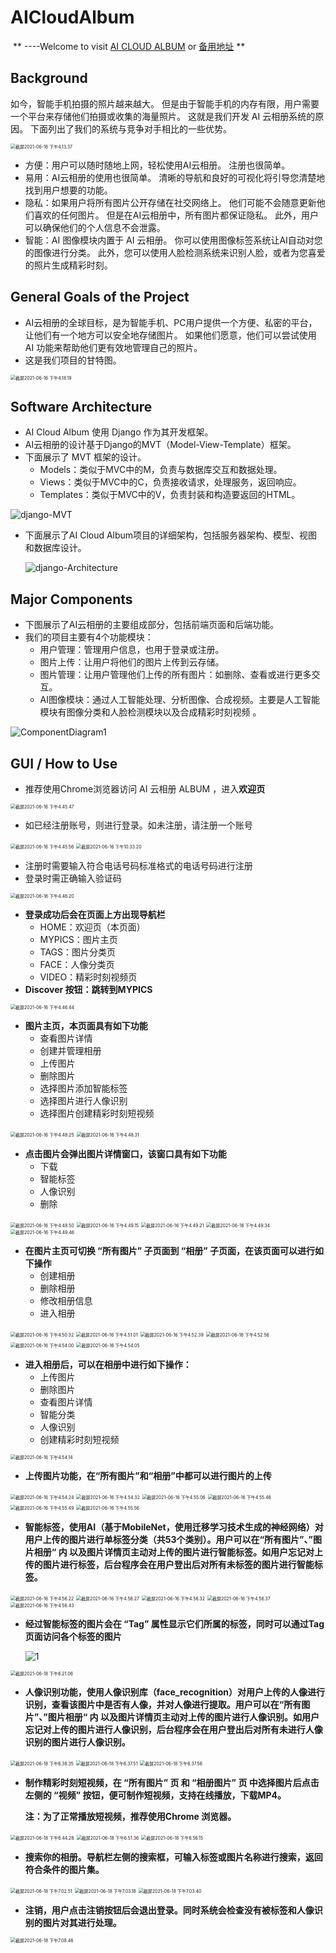 # AICloudAlbum	

​	** ----Welcome to visit [AI CLOUD ALBUM](http://album.mjx.ink) or [备用地址](https://album.labmem.site) **


## **Background**

如今，智能手机拍摄的照片越来越大。 但是由于智能手机的内存有限，用户需要一个平台来存储他们拍摄或收集的海量照片。 这就是我们开发 AI 云相册系统的原因。
下面列出了我们的系统与竞争对手相比的一些优势。

<img src="https://github.com/LabmemNo004/LabmemNo004.github.io/blob/master/Images/AICloudAlbum/截屏2021-06-16 下午4.13.37.png" alt="截屏2021-06-16 下午4.13.37" style="zoom:50%;" />

- 方便：用户可以随时随地上网，轻松使用AI云相册。 注册也很简单。
- 易用：AI云相册的使用也很简单。 清晰的导航和良好的可视化将引导您清楚地找到用户想要的功能。
- 隐私：如果用户将所有图片公开存储在社交网络上。 他们可能不会随意更新他们喜欢的任何图片。 但是在AI云相册中，所有图片都保证隐私。 此外，用户可以确保他们的个人信息不会泄露。
- 智能：AI 图像模块内置于 AI 云相册。 你可以使用图像标签系统让AI自动对您的图像进行分类。 此外，您可以使用人脸检测系统来识别人脸，或者为您喜爱的照片生成精彩时刻。





## **General Goals of the Project**

- AI云相册的全球目标，是为智能手机、PC用户提供一个方便、私密的平台，让他们有一个地方可以安全地存储图片。 如果他们愿意，他们可以尝试使用 AI 功能来帮助他们更有效地管理自己的照片。
- 这是我们项目的甘特图。

<img src="https://github.com/LabmemNo004/LabmemNo004.github.io/blob/master/Images/AICloudAlbum/截屏2021-06-16 下午4.18.19.png" alt="截屏2021-06-16 下午4.18.19" style="zoom:50%;" />





## **Software Architecture**

- AI Cloud Album 使用 Django 作为其开发框架。
- AI云相册的设计基于Django的MVT（Model-View-Template）框架。
- 下面展示了 MVT 框架的设计。
  - Models：类似于MVC中的M，负责与数据库交互和数据处理。
  - Views：类似于MVC中的C，负责接收请求，处理服务，返回响应。
  - Templates：类似于MVC中的V，负责封装和构造要返回的HTML。

![django-MVT](https://github.com/LabmemNo004/LabmemNo004.github.io/blob/master/Images/AICloudAlbum/django-MVT.png)



- 下面展示了AI Cloud Album项目的详细架构，包括服务器架构、模型、视图和数据库设计。

  ![django-Architecture](https://github.com/LabmemNo004/LabmemNo004.github.io/blob/master/Images/AICloudAlbum/django-Architecture.png)





## **Major Components**

- 下图展示了AI云相册的主要组成部分，包括前端页面和后端功能。
- 我们的项目主要有4个功能模块：
  - 用户管理：管理用户信息，也用于登录或注册。
  - 图片上传：让用户将他们的图片上传到云存储。
  - 图片管理：让用户管理他们上传的所有图片：如删除、查看或进行更多交互。
  - AI图像模块：通过人工智能处理、分析图像、合成视频。主要是人工智能模块有图像分类和人脸检测模块以及合成精彩时刻视频 。

![ComponentDiagram1](https://github.com/LabmemNo004/LabmemNo004.github.io/blob/master/Images/AICloudAlbum/ComponentDiagram1.png)





## **GUI / How to Use**

- 推荐使用Chrome浏览器访问 AI 云相册 ALBUM ，进入**欢迎页**

<img src="https://github.com/LabmemNo004/LabmemNo004.github.io/blob/master/Images/AICloudAlbum/截屏2021-06-16 下午4.45.47.png" alt="截屏2021-06-16 下午4.45.47" style="zoom:50%;" />



- 如已经注册账号，则进行登录。如未注册，请注册一个账号

<img src="https://github.com/LabmemNo004/LabmemNo004.github.io/blob/master/Images/AICloudAlbum/截屏2021-06-16 下午4.45.56.png" alt="截屏2021-06-16 下午4.45.56" style="zoom:50%;" />

<img src="https://github.com/LabmemNo004/LabmemNo004.github.io/blob/master/Images/AICloudAlbum/截屏2021-06-16 下午10.33.20.png" alt="截屏2021-06-16 下午10.33.20" style="zoom:50%;" />



- 注册时需要输入符合电话号码标准格式的电话号码进行注册
- 登录时需正确输入验证码

<img src="https://github.com/LabmemNo004/LabmemNo004.github.io/blob/master/Images/AICloudAlbum/截屏2021-06-16 下午4.46.20.png" alt="截屏2021-06-16 下午4.46.20" style="zoom:50%;" />



- **登录成功后会在页面上方出现导航栏**
  - HOME：欢迎页（本页面）
  - MYPICS：图片主页
  - TAGS：图片分类页
  - FACE：人像分类页
  - VIDEO：精彩时刻视频页
- **Discover 按钮：跳转到MYPICS**

<img src="https://github.com/LabmemNo004/LabmemNo004.github.io/blob/master/Images/AICloudAlbum/截屏2021-06-16 下午4.46.44.png" alt="截屏2021-06-16 下午4.46.44" style="zoom:50%;" />



- **图片主页，本页面具有如下功能**
  - 查看图片详情
  - 创建并管理相册
  - 上传图片
  - 删除图片
  - 选择图片添加智能标签
  - 选择图片进行人像识别
  - 选择图片创建精彩时刻短视频

<img src="https://github.com/LabmemNo004/LabmemNo004.github.io/blob/master/Images/AICloudAlbum/截屏2021-06-16 下午4.48.25.png" alt="截屏2021-06-16 下午4.48.25" style="zoom:50%;" />

<img src="https://github.com/LabmemNo004/LabmemNo004.github.io/blob/master/Images/AICloudAlbum/截屏2021-06-16 下午4.48.31.png" alt="截屏2021-06-16 下午4.48.31" style="zoom:50%;" />



- **点击图片会弹出图片详情窗口，该窗口具有如下功能**
  - 下载
  - 智能标签
  - 人像识别
  - 删除

<img src="https://github.com/LabmemNo004/LabmemNo004.github.io/blob/master/Images/AICloudAlbum/截屏2021-06-16 下午4.48.50.png" alt="截屏2021-06-16 下午4.48.50" style="zoom:50%;" />

<img src="https://github.com/LabmemNo004/LabmemNo004.github.io/blob/master/Images/AICloudAlbum/截屏2021-06-16 下午4.49.15.png" alt="截屏2021-06-16 下午4.49.15" style="zoom:50%;" />

<img src="https://github.com/LabmemNo004/LabmemNo004.github.io/blob/master/Images/AICloudAlbum/截屏2021-06-16 下午4.49.21.png" alt="截屏2021-06-16 下午4.49.21" style="zoom:50%;" />

<img src="https://github.com/LabmemNo004/LabmemNo004.github.io/blob/master/Images/AICloudAlbum/截屏2021-06-16 下午4.49.34.png" alt="截屏2021-06-16 下午4.49.34" style="zoom:50%;" />

<img src="https://github.com/LabmemNo004/LabmemNo004.github.io/blob/master/Images/AICloudAlbum/截屏2021-06-16 下午4.49.46.png" alt="截屏2021-06-16 下午4.49.46" style="zoom:50%;" />



- **在图片主页可切换 “所有图片” 子页面到 “相册” 子页面，在该页面可以进行如下操作**
  - 创建相册
  - 删除相册
  - 修改相册信息
  - 进入相册

<img src="https://github.com/LabmemNo004/LabmemNo004.github.io/blob/master/Images/AICloudAlbum/截屏2021-06-16 下午4.50.32.png" alt="截屏2021-06-16 下午4.50.32" style="zoom:50%;" />

<img src="https://github.com/LabmemNo004/LabmemNo004.github.io/blob/master/Images/AICloudAlbum/截屏2021-06-16 下午4.51.01.png" alt="截屏2021-06-16 下午4.51.01" style="zoom:50%;" />

<img src="https://github.com/LabmemNo004/LabmemNo004.github.io/blob/master/Images/AICloudAlbum/截屏2021-06-16 下午4.52.39.png" alt="截屏2021-06-16 下午4.52.39" style="zoom:50%;" />

<img src="https://github.com/LabmemNo004/LabmemNo004.github.io/blob/master/Images/AICloudAlbum/截屏2021-06-16 下午4.52.56.png" alt="截屏2021-06-16 下午4.52.56" style="zoom:50%;" />

<img src="https://github.com/LabmemNo004/LabmemNo004.github.io/blob/master/Images/AICloudAlbum/截屏2021-06-16 下午4.54.00.png" alt="截屏2021-06-16 下午4.54.00" style="zoom:50%;" />

<img src="https://github.com/LabmemNo004/LabmemNo004.github.io/blob/master/Images/AICloudAlbum/截屏2021-06-16 下午4.54.05.png" alt="截屏2021-06-16 下午4.54.05" style="zoom:50%;" />



- **进入相册后，可以在相册中进行如下操作：**
  - 上传图片
  - 删除图片
  - 查看图片详情
  - 智能分类
  - 人像识别
  - 创建精彩时刻短视频

<img src="https://github.com/LabmemNo004/LabmemNo004.github.io/blob/master/Images/AICloudAlbum/截屏2021-06-16 下午4.54.14.png" alt="截屏2021-06-16 下午4.54.14" style="zoom:50%;" />



- **上传图片功能，在“所有图片”和“相册”中都可以进行图片的上传**

<img src="https://github.com/LabmemNo004/LabmemNo004.github.io/blob/master/Images/AICloudAlbum/截屏2021-06-16 下午4.54.24.png" alt="截屏2021-06-16 下午4.54.24" style="zoom:50%;" />

<img src="https://github.com/LabmemNo004/LabmemNo004.github.io/blob/master/Images/AICloudAlbum/截屏2021-06-16 下午4.54.32.png" alt="截屏2021-06-16 下午4.54.32" style="zoom:50%;" />

<img src="https://github.com/LabmemNo004/LabmemNo004.github.io/blob/master/Images/AICloudAlbum/截屏2021-06-16 下午4.55.06.png" alt="截屏2021-06-16 下午4.55.06" style="zoom:50%;" />

<img src="https://github.com/LabmemNo004/LabmemNo004.github.io/blob/master/Images/AICloudAlbum/截屏2021-06-16 下午4.55.46.png" alt="截屏2021-06-16 下午4.55.46" style="zoom:50%;" />

<img src="https://github.com/LabmemNo004/LabmemNo004.github.io/blob/master/Images/AICloudAlbum/截屏2021-06-16 下午4.55.49.png" alt="截屏2021-06-16 下午4.55.49" style="zoom:50%;" />

<img src="https://github.com/LabmemNo004/LabmemNo004.github.io/blob/master/Images/AICloudAlbum/截屏2021-06-16 下午4.55.56.png" alt="截屏2021-06-16 下午4.55.56" style="zoom:50%;" />



- **智能标签，使用AI（基于MobileNet，使用迁移学习技术生成的神经网络）对用户上传的图片进行单标签分类（共53个类别）。用户可以在“所有图片”、”图片相册“ 内 以及图片详情页主动对上传的图片进行智能标签。如用户忘记对上传的图片进行标签，后台程序会在用户登出后对所有未标签的图片进行智能标签。**

<img src="https://github.com/LabmemNo004/LabmemNo004.github.io/blob/master/Images/AICloudAlbum/截屏2021-06-16 下午4.56.22.png" alt="截屏2021-06-16 下午4.56.22" style="zoom:50%;" />

<img src="https://github.com/LabmemNo004/LabmemNo004.github.io/blob/master/Images/AICloudAlbum/截屏2021-06-16 下午4.56.27.png" alt="截屏2021-06-16 下午4.56.27" style="zoom:50%;" />

<img src="https://github.com/LabmemNo004/LabmemNo004.github.io/blob/master/Images/AICloudAlbum/截屏2021-06-16 下午4.56.32.png" alt="截屏2021-06-16 下午4.56.32" style="zoom:50%;" />

<img src="https://github.com/LabmemNo004/LabmemNo004.github.io/blob/master/Images/AICloudAlbum/截屏2021-06-16 下午4.56.37.png" alt="截屏2021-06-16 下午4.56.37" style="zoom:50%;" />

<img src="https://github.com/LabmemNo004/LabmemNo004.github.io/blob/master/Images/AICloudAlbum/截屏2021-06-16 下午4.56.43.png" alt="截屏2021-06-16 下午4.56.43" style="zoom:50%;" />



- **经过智能标签的图片会在 “Tag” 属性显示它们所属的标签，同时可以通过Tag页面访问各个标签的图片**

  

  ![1](https://github.com/LabmemNo004/LabmemNo004.github.io/blob/master/Images/AICloudAlbum/1.jpg)



<img src="https://github.com/LabmemNo004/LabmemNo004.github.io/blob/master/Images/AICloudAlbum/截屏2021-06-18 下午6.21.06.png" alt="截屏2021-06-18 下午6.21.06" style="zoom:50%;" />



- **人像识别功能，使用人像识别库（face_recognition）对用户上传的人像进行识别，查看该图片中是否有人像，并对人像进行提取。用户可以在“所有图片”、”图片相册“ 内 以及图片详情页主动对上传的图片进行人像识别。如用户忘记对上传的图片进行人像识别，后台程序会在用户登出后对所有未进行人像识别的图片进行人像识别。**

<img src="https://github.com/LabmemNo004/LabmemNo004.github.io/blob/master/Images/AICloudAlbum/截屏2021-06-18 下午6.38.35.png" alt="截屏2021-06-18 下午6.38.35" style="zoom:50%;" />

<img src="https://github.com/LabmemNo004/LabmemNo004.github.io/blob/master/Images/AICloudAlbum/截屏2021-06-18 下午6.37.51.png" alt="截屏2021-06-18 下午6.37.51" style="zoom:50%;" />

<img src="https://github.com/LabmemNo004/LabmemNo004.github.io/blob/master/Images/AICloudAlbum/截屏2021-06-18 下午6.37.56.png" alt="截屏2021-06-18 下午6.37.56" style="zoom:50%;" />



- **制作精彩时刻短视频，在 “所有图片” 页 和 “相册图片” 页 中选择图片后点击左侧的 “视频” 按钮，便可制作短视频，支持在线播放，下载MP4。**

  **注：为了正常播放短视频，推荐使用Chrome 浏览器。**

<img src="https://github.com/LabmemNo004/LabmemNo004.github.io/blob/master/Images/AICloudAlbum/截屏2021-06-18 下午6.44.28.png" alt="截屏2021-06-18 下午6.44.28" style="zoom:50%;" />

<img src="https://github.com/LabmemNo004/LabmemNo004.github.io/blob/master/Images/AICloudAlbum/截屏2021-06-18 下午6.51.36.png" alt="截屏2021-06-18 下午6.51.36" style="zoom:50%;" />

<img src="https://github.com/LabmemNo004/LabmemNo004.github.io/blob/master/Images/AICloudAlbum/截屏2021-06-18 下午6.56.15.png" alt="截屏2021-06-18 下午6.56.15" style="zoom:50%;" />



- **搜索你的相册。导航栏左侧的搜索框，可输入标签或图片名称进行搜索，返回符合条件的图片集。**

<img src="https://github.com/LabmemNo004/LabmemNo004.github.io/blob/master/Images/AICloudAlbum/截屏2021-06-18 下午7.02.51.png" alt="截屏2021-06-18 下午7.02.51" style="zoom:50%;" />

<img src="https://github.com/LabmemNo004/LabmemNo004.github.io/blob/master/Images/AICloudAlbum/截屏2021-06-18 下午7.03.18.png" alt="截屏2021-06-18 下午7.03.18" style="zoom:50%;" />

<img src="https://github.com/LabmemNo004/LabmemNo004.github.io/blob/master/Images/AICloudAlbum/截屏2021-06-18 下午7.03.40.png" alt="截屏2021-06-18 下午7.03.40" style="zoom:50%;" />



- **注销，用户点击注销按钮后会退出登录。同时系统会检查没有被标签和人像识别的图片对其进行处理。**

<img src="https://github.com/LabmemNo004/LabmemNo004.github.io/blob/master/Images/AICloudAlbum/截屏2021-06-18 下午7.08.46.png" alt="截屏2021-06-18 下午7.08.46" style="zoom:50%;" />






